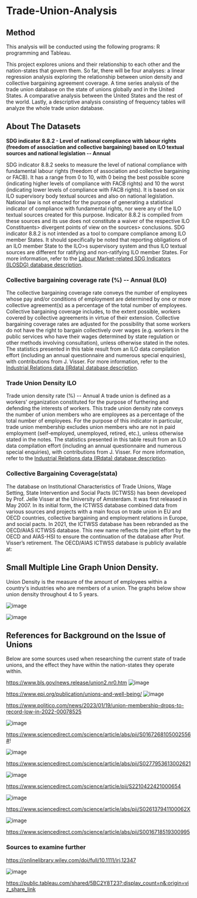 # Trade-Union-Analysis


## Method
This analysis will be conducted using the following programs: R programming and Tableau.

This project explores unions and their relationship to each other and the nation-states that govern them. So far, there will be four analyses: a linear regression analysis exploring the relationship between union density and collective bargaining agreement coverage. A time series analysis of the trade union database on the state of unions globally and in the United States. A comparative analysis between the United States and the rest of the world. Lastly, a descriptive analysis consisting of frequency tables will analyze the whole trade union database.


## About The Datasets

**SDG indicator 8.8.2 - Level of national compliance with labour rights (freedom of association and collective bargaining) based on ILO textual sources and national legislation -- Annual**  
  
SDG indicator 8.8.2 seeks to measure the level of national compliance with fundamental labour rights (freedom of association and collective bargaining or FACB). It has a range from 0 to 10, with 0 being the best possible score (indicating higher levels of compliance with FACB rights) and 10 the worst (indicating lower levels of compliance with FACB rights). It is based on six ILO supervisory body textual sources and also on national legislation. National law is not enacted for the purpose of generating a statistical indicator of compliance with fundamental rights, nor were any of the ILO textual sources created for this purpose. Indicator 8.8.2 is compiled from these sources and its use does not constitute a waiver of the respective ILO Constituents> divergent points of view on the sources> conclusions. SDG indicator 8.8.2 is not intended as a tool to compare compliance among ILO member States. It should specifically be noted that reporting obligations of an ILO member State to the ILO>s supervisory system and thus ILO textual sources are different for ratifying and non-ratifying ILO member States. For more information, refer to the [Labour Market-related SDG Indicators (ILOSDG) database description](https://ilostat.ilo.org/resources/concepts-and-definitions/description-sustainable-development-labour-market-indicators/).  

### Collective bargaining coverage rate (%) -- Annual (ILO)
  
The collective bargaining coverage rate conveys the number of employees whose pay and/or conditions of employment are determined by one or more collective agreement(s) as a percentage of the total number of employees. Collective bargaining coverage includes, to the extent possible, workers covered by collective agreements in virtue of their extension. Collective bargaining coverage rates are adjusted for the possibility that some workers do not have the right to bargain collectively over wages (e.g. workers in the public services who have their wages determined by state regulation or other methods involving consultation), unless otherwise stated in the notes. The statistics presented in this table result from an ILO data compilation effort (including an annual questionnaire and numerous special enquiries), with contributions from J. Visser. For more information, refer to the [Industrial Relations data (IRdata) database description](https://ilostat.ilo.org/resources/concepts-and-definitions/description-industrial-relations-data/).  

### Trade Union Density ILO
Trade union density rate (%) -- Annual
A trade union is defined as a workers' organization constituted for the purpose of furthering and defending the interests of workers. This trade union density rate conveys the number of union members who are employees as a percentage of the total number of employees. For the purpose of this indicator in particular, trade union membership excludes union members who are not in paid employment (self-employed, unemployed, retired, etc.), unless otherwise stated in the notes. The statistics presented in this table result from an ILO data compilation effort (including an annual questionnaire and numerous special enquiries), with contributions from J. Visser. For more information, refer to the [Industrial Relations data (IRdata) database description](https://ilostat.ilo.org/resources/concepts-and-definitions/description-industrial-relations-data/).  

### Collective Bargaining Coverage(stata)
The database on Institutional Characteristics of Trade Unions, Wage Setting, State Intervention and Social Pacts (ICTWSS) has been developed by Prof. Jelle Visser at the University of Amsterdam. It was first released in May 2007. In its initial form, the ICTWSS database combined data from various sources and projects with a main focus on trade union in EU and OECD countries, collective bargaining and employment relations in Europe, and social pacts. In 2021, the ICTWSS database has been rebranded as the OECD/AIAS ICTWSS database. This new name reflects the joint effort by the OECD and AIAS-HSI to ensure the continuation of the database after Prof. Visser’s retirement. The OECD/AIAS ICTWSS database is publicly available at:

## Small Multiple Line Graph Union Density.

Union Density is the measure of the amount of employees within a country's industries who are members of a union. The graphs below show union density throughout 4 to 5 years. 

![image](https://github.com/Unfixable47/Trade-Union-Analysis/assets/137025578/65c1ea7b-ba86-4de7-9f03-de90c7a85b93)



![image](https://github.com/Unfixable47/Trade-Union-Analysis/assets/137025578/aeec43db-a6b3-4eff-bf68-a16eb533de57)






## References for Background on the Issue of Unions
Below are some sources used when researching the current state of trade unions, and the effect they have within the nation-states they operate within. 

https://www.bls.gov/news.release/union2.nr0.htm
![image](https://github.com/Unfixable47/Trade-Union-Analysis/assets/137025578/02cae343-5e39-4cf6-9f5f-ef629895255d)

https://www.epi.org/publication/unions-and-well-being/
![image](https://github.com/Unfixable47/Trade-Union-Analysis/assets/137025578/309ce2ce-ad0c-40ce-bbc4-9548107074a6)


https://www.politico.com/news/2023/01/19/union-membership-drops-to-record-low-in-2022-00078525

![image](https://github.com/Unfixable47/Trade-Union-Analysis/assets/137025578/5e97bc28-699b-4610-90c3-e6586503c113)

https://www.sciencedirect.com/science/article/abs/pii/S0167268105002556#!

![image](https://github.com/Unfixable47/Trade-Union-Analysis/assets/137025578/9dbcacdd-a04c-4ed0-9d0d-2b2398e51617)


https://www.sciencedirect.com/science/article/abs/pii/S0277953613002621

![image](https://github.com/Unfixable47/Trade-Union-Analysis/assets/137025578/aeaefa7f-06a9-4113-a49b-bce4acb4f8fb)


https://www.sciencedirect.com/science/article/pii/S2210422421000654

![image](https://github.com/Unfixable47/Trade-Union-Analysis/assets/137025578/44456ae4-522f-4d37-8d3e-83637f31fb6a)


https://www.sciencedirect.com/science/article/abs/pii/S026137941100062X

![image](https://github.com/Unfixable47/Trade-Union-Analysis/assets/137025578/a02c0e30-a9d0-4bf2-a20b-f8b5886ee13b)


https://www.sciencedirect.com/science/article/abs/pii/S0016718519300995


###  Sources to examine further
https://onlinelibrary.wiley.com/doi/full/10.1111/irj.12347

![image](https://github.com/Unfixable47/Trade-Union-Analysis/assets/137025578/8df26e2d-e7aa-41ec-b17d-d93d5e414d9f)


https://public.tableau.com/shared/5BC2Y8T23?:display_count=n&:origin=viz_share_link

